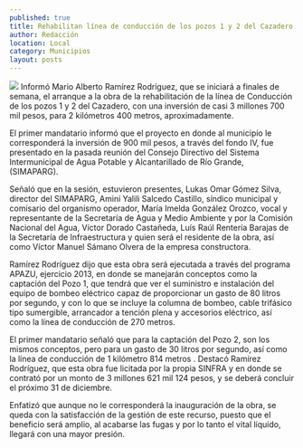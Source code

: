```yaml
---
published: true
title: Rehabilitan línea de conducción de los pozos 1 y 2 del Cazadero
author: Redacción
location: Local
category: Municipios
layout: posts
---
```


![](http://i.imgur.com/2OYcFDam.jpg)
Informó Mario Alberto Ramírez Rodríguez, que se iniciará a finales de semana, el arranque a la obra de la rehabilitación de la línea de Conducción de los pozos 1 y 2 del Cazadero, con una inversión de casi 3 millones 700 mil pesos, para 2 kilómetros 400 metros, aproximadamente.

El primer mandatario informó que el proyecto en donde al municipio le corresponderá la inversión de 900 mil pesos, a través del fondo IV, fue presentado en la pasada reunión del Consejo Directivo del Sistema Intermunicipal de Agua Potable y Alcantarillado de Río Grande, (SIMAPARG).

Señaló que en la sesión, estuvieron presentes, Lukas Omar Gómez Silva, director del SIMAPARG, Amini Yalili Salcedo Castillo, síndico municipal y comisario del organismo operador, María Imelda González Orozco, vocal y representante de la Secretaría de Agua y Medio Ambiente y por la Comisión Nacional del Agua, Víctor Dorado Castañeda, Luís Raúl Rentería Barajas de la Secretaría de Infraestructura y quien será el residente de la obra, así como Víctor Manuel Sámano Olvera de la empresa constructora.

Ramírez Rodríguez dijo que esta obra será ejecutada a través del programa APAZU, ejercicio 2013, en donde se manejarán conceptos como la captación del Pozo 1, que tendrá que ver el suministro e instalación del equipo de bombeo eléctrico capaz de proporcionar un gasto de 80 litros por segundo, y con lo que se incluye la columna de bombeo, cable trifásico tipo sumergible, arrancador a tención plena y accesorios eléctrico, así como la línea de conducción de 270 metros.

El primer mandatario señaló que para la captación del Pozo 2, son los mismos conceptos, pero para un gasto de 30 litros por segundo, así como la línea de conducción de 1 kilómetro 814 metros
.
Destacó Ramírez Rodríguez, que esta obra fue licitada por la propia SINFRA y en donde se contrató por un monto de 3 millones 621 mil 124 pesos, y se deberá concluir el próximo 31 de diciembre.

Enfatizó que aunque no le corresponderá la inauguración de la obra, se queda con la satisfacción de la gestión de este recurso, puesto que el beneficio será amplio, al acabarse las fugas y por lo tanto el vital líquido, llegará con una mayor presión.

